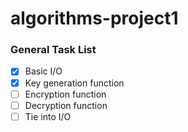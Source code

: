 # algorithms-project1

### General Task List

- [x] Basic I/O
- [x] Key generation function
- [ ] Encryption function
- [ ] Decryption function
- [ ] Tie into I/O
